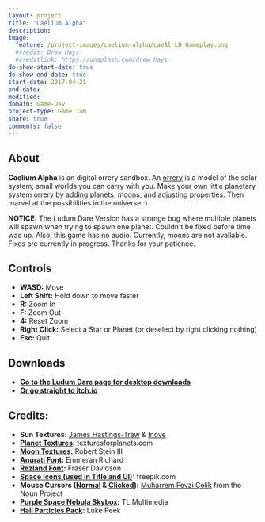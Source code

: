 ```yaml
---
layout: project
title: "Caelium Alpha"
description: 
image:
  feature: /project-images/caelium-alpha/caeAl_LD_Gameplay.png
  #credit: Drew Hays
  #creditlink: https://unsplash.com/drew_hays
do-show-start-date: true
do-show-end-date: true
start-date: 2017-04-21
end-date: 
modified: 
domain: Game-Dev
project-type: Game Jam
share: true
comments: false
---
```


## About

**Caelium Alpha** is an digital orrery sandbox. An [orrery](https://www.google.com/search?q=orrery&tbm=isch) is a model of the solar system; small worlds you can carry with you. Make your own little planetary system orrery by adding planets, moons, and adjusting properties. Then marvel at the possibilities in the universe :) 

**NOTICE:** The Ludum Dare Version has a strange bug where multiple planets will spawn when trying to spawn one planet. Couldn't be fixed before time was up. Also, this game has no audio. Currently, moons are not available. Fixes are currently in progress. Thanks for your patience.

## Controls
 - **WASD:** Move
 - **Left Shift:** Hold down to move faster
 - **R:** Zoom In
 - **F:** Zoom Out
 - **4:** Reset Zoom
 - **Right Click:** Select a Star or Planet (or deselect by right clicking nothing)
 - **Esc:** Quit


## Downloads

 - **[Go to the Ludum Dare page for desktop downloads](https://ldjam.com/events/ludum-dare/38/caelium-alpha/)**
 - **[Or go straight to itch.io](https://jishenaz.itch.io/caelium-alpha)**


## Credits:
 - **Sun Textures:** [James Hastings-Trew](http://planetpixelemporium.com/sun.html) & [Inove](http://www.solarsystemscope.com/nexus/textures/planet_textures/)
 - **[Planet Textures](http://www.texturesforplanets.com/texture-packs.shtml):** texturesforplanets.com
 - **[Moon Textures](http://freebitmaps.blogspot.com/2010/10/srgb-planet-ako.html):** Robert Stein III
 - **[Anurati Font](https://www.behance.net/gallery/33704618/ANURATI-Free-font):** Emmeran Richard
 - **[Rezland Font](http://www.dafont.com/rezland.font):** Fraser Davidson
 - **[Space Icons (used in Title and UI)](https://speckyboy.com/freebie-the-space-icon-set-50-icons-svg-png/):** freepik.com
 - **Mouse Cursors ([Normal](https://thenounproject.com/term/cursor/183252/) & [Clicked](https://thenounproject.com/term/cursor/183248/)):** [Muharrem Fevzi Çelik](https://thenounproject.com/muharrem) from the Noun Project
 - **[Purple Space Nebula Skybox](https://www.assetstore.unity3d.com/en/#!/content/25117):** TL Multimedia
 - **[Hail Particles Pack](https://www.assetstore.unity3d.com/en/#!/content/62038):** Luke Peek

